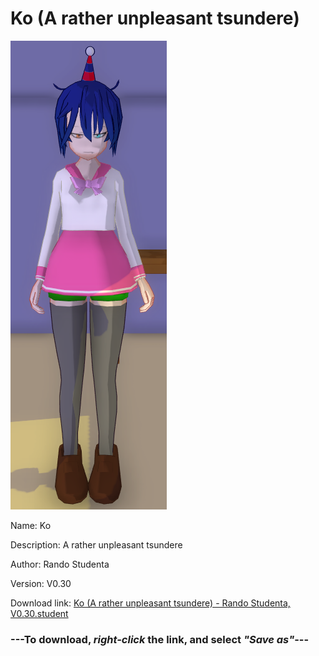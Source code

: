 # Ko (A rather unpleasant tsundere)

<img src = "https://raw.githubusercontent.com/Arbiter1223/Daigaku-Gurashi-Custom-Students/master/Students/Files/Ko%20(A%20rather%20unpleasant%20tsundere).png">

Name: Ko

Description: A rather unpleasant tsundere

Author: Rando Studenta

Version: V0.30

Download link: <a href="https://raw.githubusercontent.com/Arbiter1223/Daigaku-Gurashi-Custom-Students/master/Students/Files/Ko%20(A%20rather%20unpleasant%20tsundere)%20-%20Rando%20Studenta%2C%20V0.30.student">Ko (A rather unpleasant tsundere) - Rando Studenta, V0.30.student</a>

### ---**To download, _right-click_ the link, and select _"Save as"_**---

